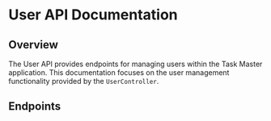 # User API Documentation

## Overview

The User API provides endpoints for managing users within the Task Master application. This documentation focuses on the user management functionality provided by the `UserController`.

## Endpoints
